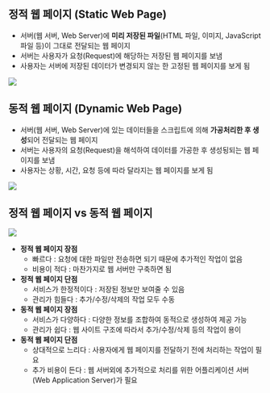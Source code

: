 ## 정적 웹 페이지 (Static Web Page)

- 서버(웹 서버, Web Server)에 **미리 저장된 파일**(HTML 파일, 이미지, JavaScript 파일 등)이 그대로 전달되는 웹 페이지
- 서버는 사용자가 요청(Request)에 해당하는 저장된 웹 페이지를 보냄
- 사용자는 서버에 저장된 데이터가 변경되지 않는 한 고정된 웹 페이지를 보게 됨

<img src="https://t1.daumcdn.net/cfile/tistory/24148634579822C52B"/>

## 동적 웹 페이지 (Dynamic Web Page)

- 서버(웹 서버, Web Server)에 있는 데이터들을 스크립트에 의해 **가공처리한 후 생성**되어 전달되는 웹 페이지
- 서버는 사용자의 요청(Request)을 해석하여 데이터를 가공한 후 생성됭되는 웹 페이지를 보냄
- 사용자는 상황, 시간, 요청 등에 따라 달라지는 웹 페이지를 보게 됨

<img src="http://i1.wp.com/lh3.googleusercontent.com/-1jVzhuqATjw/Vqd54V1mrtI/AAAAAAAAACc/Cjt-etlXrHc/w720-o/dynamic-web.png?w=734&ssl=1"/>

## 정적 웹 페이지 vs 동적 웹 페이지

<img src="http://i0.wp.com/lh3.googleusercontent.com/-mFaOm0EGIvA/VqeJYe_b_yI/AAAAAAAAADA/FDiCN9Zp_hg/w720-o/static-vs-dynamic-web-inside.png?w=734&ssl=1"/>

- **정적 웹 페이지 장점**
    - 빠르다 : 요청에 대한 파일만 전송하면 되기 때문에 추가적인 작업이 없음
    - 비용이 적다 : 마찬가지로 웹 서버만 구축하면 됨
- **정적 웹 페이지 단점**
    - 서비스가 한정적이다 : 저장된 정보만 보여줄 수 있음
    - 관리가 힘들다 : 추가/수정/삭제의 작업 모두 수동
- **동적 웹 페이지 장점**
    - 서비스가 다양하다 : 다양한 정보를 조합하여 동적으로 생성하여 제공 가능
    - 관리가 쉽다 : 웹 사이트 구조에 따라서 추가/수정/삭제 등의 작업이 용이
- **동적 웹 페이지 단점**
    - 상대적으로 느리다 : 사용자에게 웹 페이지를 전달하기 전에 처리하는 작업이 필요
    - 추가 비용이 든다 : 웹 서버외에 추가적으로 처리를 위한 어플리케이션 서버(Web Application Server)가 필요